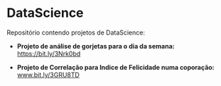 # DataScience
Repositório contendo projetos de DataScience:

- **Projeto de análise de gorjetas para o dia da semana:** https://bit.ly/3Nrk0bd

- **Projeto de Correlação para Indice de Felicidade numa coporação:**
www.bit.ly/3GRU8TD
